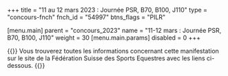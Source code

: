 +++
title = "11 au 12 mars 2023 : Journée PSR, B70, B100, J110"
type = "concours-fnch"
fnch_id = "54997"
btns_flags = "PILR"

[menu.main]
  parent = "concours_2023"
  name = "11-12 mars : Journée PSR, B70, B100, J110"
  weight = 30
  [menu.main.params]
    disabled = 0
+++

{{<admonition>}}
Vous trouverez toutes les informations concernant cette manifestation sur le site de la Fédération Suisse des Sports Equestres avec les liens ci-dessous.
{{</admonition>}}
